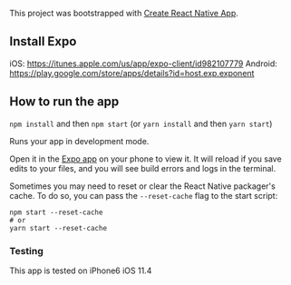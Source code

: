 This project was bootstrapped with [Create React Native App](https://github.com/react-community/create-react-native-app).

## Install Expo

iOS: https://itunes.apple.com/us/app/expo-client/id982107779
Android: https://play.google.com/store/apps/details?id=host.exp.exponent


## How to run the app

`npm install` and then `npm start` (or `yarn install` and then `yarn start`)

Runs your app in development mode.

Open it in the [Expo app](https://expo.io) on your phone to view it. It will reload if you save edits to your files, and you will see build errors and logs in the terminal.

Sometimes you may need to reset or clear the React Native packager's cache. To do so, you can pass the `--reset-cache` flag to the start script:

```
npm start --reset-cache
# or
yarn start --reset-cache
```


### Testing 

This app is tested on iPhone6 iOS 11.4
